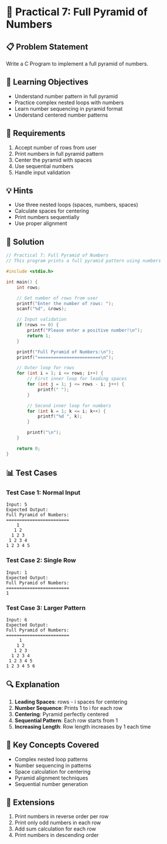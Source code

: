 # 🎯 Practical 7: Full Pyramid of Numbers

## 📋 Problem Statement

Write a C Program to implement a full pyramid of numbers.

## 🎯 Learning Objectives

- Understand number pattern in full pyramid
- Practice complex nested loops with numbers
- Learn number sequencing in pyramid format
- Understand centered number patterns

## 📝 Requirements

1. Accept number of rows from user
2. Print numbers in full pyramid pattern
3. Center the pyramid with spaces
4. Use sequential numbers
5. Handle input validation

## 💡 Hints

- Use three nested loops (spaces, numbers, spaces)
- Calculate spaces for centering
- Print numbers sequentially
- Use proper alignment

## 🔧 Solution

```c
// Practical 7: Full Pyramid of Numbers
// This program prints a full pyramid pattern using numbers

#include <stdio.h>

int main() {
    int rows;

    // Get number of rows from user
    printf("Enter the number of rows: ");
    scanf("%d", &rows);

    // Input validation
    if (rows <= 0) {
        printf("Please enter a positive number!\n");
        return 1;
    }

    printf("Full Pyramid of Numbers:\n");
    printf("========================\n");

    // Outer loop for rows
    for (int i = 1; i <= rows; i++) {
        // First inner loop for leading spaces
        for (int j = 1; j <= rows - i; j++) {
            printf(" ");
        }

        // Second inner loop for numbers
        for (int k = 1; k <= i; k++) {
            printf("%d ", k);
        }

        printf("\n");
    }

    return 0;
}
```

## 📊 Test Cases

### Test Case 1: Normal Input
```
Input: 5
Expected Output:
Full Pyramid of Numbers:
========================
    1
   1 2
  1 2 3
 1 2 3 4
1 2 3 4 5
```

### Test Case 2: Single Row
```
Input: 1
Expected Output:
Full Pyramid of Numbers:
========================
1
```

### Test Case 3: Larger Pattern
```
Input: 6
Expected Output:
Full Pyramid of Numbers:
========================
     1
    1 2
   1 2 3
  1 2 3 4
 1 2 3 4 5
1 2 3 4 5 6
```

## 🔍 Explanation

1. **Leading Spaces**: rows - i spaces for centering
2. **Number Sequence**: Prints 1 to i for each row
3. **Centering**: Pyramid perfectly centered
4. **Sequential Pattern**: Each row starts from 1
5. **Increasing Length**: Row length increases by 1 each time

## 🎯 Key Concepts Covered

- Complex nested loop patterns
- Number sequencing in patterns
- Space calculation for centering
- Pyramid alignment techniques
- Sequential number generation

## 🚀 Extensions

1. Print numbers in reverse order per row
2. Print only odd numbers in each row
3. Add sum calculation for each row
4. Print numbers in descending order
